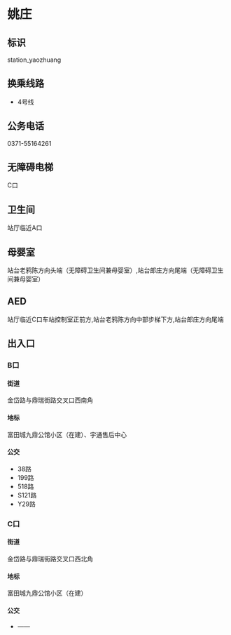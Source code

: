 # 姚庄

## 标识

station_yaozhuang

## 换乘线路

- 4号线

## 公务电话

0371-55164261

## 无障碍电梯

C口

## 卫生间

站厅临近A口

## 母婴室

站台老鸦陈方向头端（无障碍卫生间兼母婴室）,站台郎庄方向尾端（无障碍卫生间兼母婴室）

## AED

站厅临近C口车站控制室正前方,站台老鸦陈方向中部步梯下方,站台郎庄方向尾端

## 出入口

### B口

#### 街道

金岱路与鼎瑞街路交叉口西南角

#### 地标

富田城九鼎公馆小区（在建）、宇通售后中心

#### 公交

- 38路
- 199路
- 518路
- S121路
- Y29路

### C口

#### 街道

金岱路与鼎瑞街路交叉口西北角

#### 地标

富田城九鼎公馆小区（在建）

#### 公交

- ——

